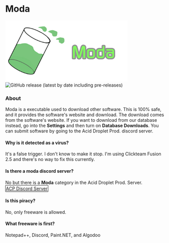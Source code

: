 # Moda
<img src="gitlogo.png" width="384" height="192" > 
<img alt="GitHub release (latest by date including pre-releases)" src="https://img.shields.io/github/v/release/RedstoneGuyLol/Moda?include_prereleases">

### About
Moda is a executable used to download other software. This is 100% safe, and it provides the software's website and download. The download comes from the software's website. If you want to download from our database instead, go into the **Settings** and then turn on **Database Downloads**. You can submit software by going to the Acid Droplet Prod. discord server.

#### Why is it detected as a virus?
It's a false trigger. I don't know to make it stop. I'm using Clickteam Fusion 2.5 and there's no way to fix this currently.

#### Is there a moda discord server?
No but there is a **Moda** category in the Acid Droplet Prod. Server.
<a href="https://discord.gg/C4ugaGhJME" target="blank" style="display:inline-block;border:1px solid ;border-radius:1px;padding:1px;background:linear-gradient(to bottom,,);color:">ACP Discord Server</a>

#### Is this piracy?
No, only freeware is allowed.

#### What freeware is first?
Notepad++, Discord, Paint.NET, and Algodoo
